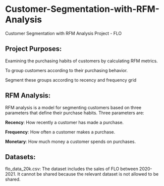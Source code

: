# Customer-Segmentation-with-RFM-Analysis
Customer Segmentation with RFM Analysis Project - FLO


## Project Purposes:

Examining the purchasing habits of customers by calculating RFM metrics.

To group customers according to their purchasing behavior.

Segment these groups according to recency and frequency grid

## RFM Analysis:

RFM analysis is a model for segmenting customers based on three parameters that define their purchase habits. Three parameters are:

**Recency**: How recently a customer has made a purchase.

**Frequency**: How often a customer makes a purchase.

**Monetary**: How much money a customer spends on purchases.

## Datasets:

flo_data_20k.csv: The dataset includes the sales of FLO between 2020-2021. 
It cannot be shared because the relevant dataset is not allowed to be shared.

